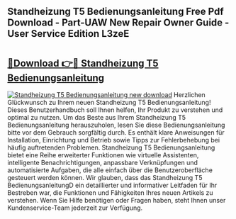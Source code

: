 ## Standheizung T5 Bedienungsanleitung Free Pdf Download - Part-UAW New Repair Owner Guide - User Service Edition L3zeE

# <h2><a href="http://df3k1bs.blite.top/?on=Standheizung+T5+Bedienungsanleitung">🔗Download 👉🔴 Standheizung T5 Bedienungsanleitung</a></h2>

[![Standheizung T5 Bedienungsanleitung new download](https://i.imgur.com/lujVjoI.png)](http://df3k1bs.blite.top/?on=Standheizung+T5+Bedienungsanleitung)
Herzlichen Glückwunsch zu Ihrem neuen Standheizung T5 Bedienungsanleitung! Dieses Benutzerhandbuch soll Ihnen helfen, Ihr Produkt zu verstehen und optimal zu nutzen. Um das Beste aus Ihrem Standheizung T5 Bedienungsanleitung herauszuholen, lesen Sie diese Bedienungsanleitung bitte vor dem Gebrauch sorgfältig durch. Es enthält klare Anweisungen für Installation, Einrichtung und Betrieb sowie Tipps zur Fehlerbehebung bei häufig auftretenden Problemen. Standheizung T5 Bedienungsanleitung bietet eine Reihe erweiterter Funktionen wie virtuelle Assistenten, intelligente Benachrichtigungen, anpassbare Verknüpfungen und automatisierte Aufgaben, die alle einfach über die Benutzeroberfläche gesteuert werden können. Wir glauben, dass das Standheizung T5 BedienungsanleitungD ein detaillierter und informativer Leitfaden für Ihr Bestreben war, die Funktionen und Fähigkeiten Ihres neuen Artikels zu verstehen. Wenn Sie Hilfe benötigen oder Fragen haben, steht Ihnen unser Kundenservice-Team jederzeit zur Verfügung.
